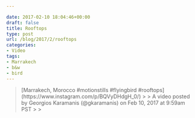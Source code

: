 ```yaml
---

date: 2017-02-10 18:04:46+00:00
draft: false
title: Rooftops
type: post
url: /blog/2017/2/rooftops
categories:
- Video
tags:
- Marrakech
- b&w
- bird
---
```


<blockquote>[Marrakech, Morocco #motionstills #flyingbird #rooftops](https://www.instagram.com/p/BQVyDHdgH_0/)
> 
> A video posted by Georgios Karamanis (@gkaramanis) on Feb 10, 2017 at 9:59am PST
> 
> </blockquote>



